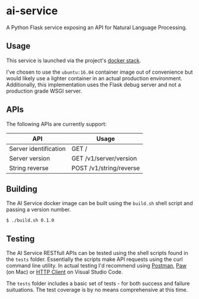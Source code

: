 # ai-service
A Python Flask service exposing an API for Natural Language Processing.

## Usage
This service is launched via the project's [docker stack](../docker-stack/README.md).

I've chosen to use the `ubuntu:16.04` container image out of convenience but would likely use a lighter container in an actual production environment.
Additionally, this implementation uses the Flask debug server and not a production grade WSGI server.

## APIs

The following APIs are currently support:

| API | Usage |
|---|---|
| Server identification | GET / |
| Server version | GET /v1/server/version |
| String reverse | POST /v1/string/reverse |

## Building
The AI Service docker image can be built using the `build.sh` shell script and passing a version number.

```shell
$ ./build.sh 0.1.0
```

## Testing
The AI Service RESTfull APIs can be tested using the shell scripts found in the `tests` folder.  Essentially the scripts make API requests using the curl command line utility.  In actual testing I'd recommend using [Postman](https://www.postman.com/), [Paw](https://paw.cloud/) (on Mac) or [HTTP Client](https://marketplace.visualstudio.com/items?itemName=mkloubert.vscode-http-client) on Visual Studio Code.

The `tests` folder includes a basic set of tests - for both success and failure suituations. The test coverage is by no means comprehensive at this time.


